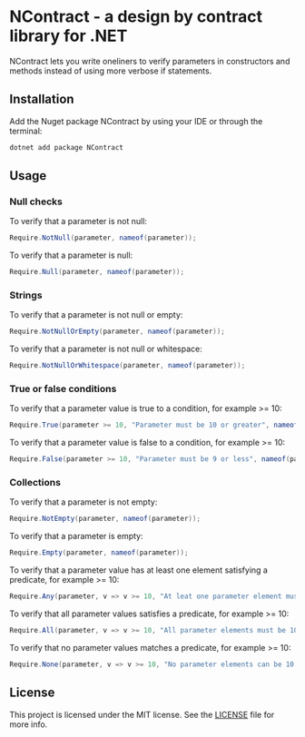 # NContract - a design by contract library for .NET

NContract lets you write oneliners to verify parameters in constructors and methods instead of using more verbose if statements.

## Installation

Add the Nuget package NContract by using your IDE or through the terminal:

```bash
dotnet add package NContract
```

## Usage

### Null checks

To verify that a parameter is not null:
```csharp
Require.NotNull(parameter, nameof(parameter));
```

To verify that a parameter is null:
```csharp
Require.Null(parameter, nameof(parameter));
```

### Strings

To verify that a parameter is not null or empty:
```csharp
Require.NotNullOrEmpty(parameter, nameof(parameter));
```

To verify that a parameter is not null or whitespace:
```csharp
Require.NotNullOrWhitespace(parameter, nameof(parameter));
```

### True or false conditions

To verify that a parameter value is true to a condition, for example >= 10:
```csharp
Require.True(parameter >= 10, "Parameter must be 10 or greater", nameof(parameter));
```

To verify that a parameter value is false to a condition, for example >= 10:
```csharp
Require.False(parameter >= 10, "Parameter must be 9 or less", nameof(parameter));
```

### Collections 

To verify that a parameter is not empty:
```csharp
Require.NotEmpty(parameter, nameof(parameter));
```

To verify that a parameter is empty:
```csharp
Require.Empty(parameter, nameof(parameter));
```

To verify that a parameter value has at least one element satisfying a predicate, for example >= 10:
```csharp
Require.Any(parameter, v => v >= 10, "At leat one parameter element must be 10 or greater", nameof(parameter));
```

To verify that all parameter values satisfies a predicate, for example >= 10:
```csharp
Require.All(parameter, v => v >= 10, "All parameter elements must be 10 or greater", nameof(parameter));
```

To verify that no parameter values matches a predicate, for example >= 10:
```csharp
Require.None(parameter, v => v >= 10, "No parameter elements can be 10 or greater", nameof(parameter));
```

## License

This project is licensed under the MIT license. See the [LICENSE](LICENSE) file for more info.
